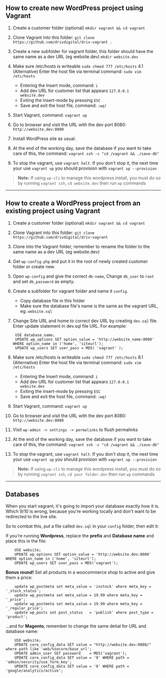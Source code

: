 ## How to create new WordPress project using Vagrant

1. Create a customer folder (optional) `mkdir vagrant && cd vagrant`

2. Clone Vagrant into this folder: `git clone https://github.com/drivdigital/driv-vagrant .`

3. Create a new subfolder for vagrant folder, this folder should have the same name as a dev URL (eg website.dev) `mkdir website.dev`

4. Make sure /etc/hosts is writeable `sudo chmod 777 /etc/hosts`
4.1 (Alternative)  Enter the host file via terminal command: `sudo vim /etc/hosts`
	- Entering the Insert mode, command: `i`
	- Add dev URL for customer list that appears `127.0.0.1      website.dev`
	- Exiting the insert-mode by pressing `ESC`
	- Save and exit the host file, command: `:wq!`

5. Start Vagrant, command: `vagrant up`

6. Go to browser and visit the URL with the dev port 8080: `http://website.dev:8080`

7. Install WordPress site as usual.

8. At the end of the working day, save the database if you want to take care of this, the command: `vagrant ssh -c "cd /vagrant && ./save-db"`

9. To stop the vagrant, use `vagrant halt`. If you don't stop it, the next time your use `vagrant up` you should provision with `vagrant up --provision`

> **Note:** If using `wp-cli` to manage this wordpress install, you must do so by running `vagrant ssh`, `cd website.dev` then run `wp` commands

---------------------------------------------------------------------------------


## How to create a WordPress project from an existing project using Vagrant

1. Create a customer folder (optional) `mkdir vagrant && cd vagrant`

2. Clone Vagrant into this folder: `git clone https://github.com/drivdigital/driv-vagrant`

3. Clone into the Vagrant folder, remember to rename the folder to the same name as a dev URL (eg website.dev)

4. Get `wp-config.php` and put it in the root of newly created customer folder or create new.

5. Open `wp-config` and give the correct `db-name`, Change `db_user` to `root` and set `db_password` as empty.

6. Create a subfolder for vagrant folder and name it `config`.
	- Copy database file in this folder
	- Make sure the database file's name is the same as the vagrant URL, eg: `website.sql`

7. Change Site URL and home to correct dev URL by creating `dev.sql` file. Enter update statement in dev.sql file URL. For example:

		USE database_name;
		UPDATE wp_options SET option_value = 'http://website_name:8080' WHERE option_name in ('home', 'siteurl');
		UPDATE wp_users SET user_pass = MD5( 'vagrant' );


8. Make sure /etc/hosts is writeable `sudo chmod 777 /etc/hosts`
8.1 (Alternative) Enter the host file via terminal command: `sudo vim /etc/hosts`
	- Entering the Insert mode, command: `i`
	- Add dev URL for customer list that appears `127.0.0.1      website.dev`
	- Exiting the insert-mode by pressing `ESC`
	- Save and exit the host file, command: `:wq!`


9. Start Vagrant, command: `vagrant up`

10. Go to browser and visit the URL with the dev port 8080: `http://website.dev:8080`

11. Visit `wp-admin -> settings -> permalinks` to flush permalinks

12. At the end of the working day, save the database if you want to take care of this, the command: `vagrant ssh -c "cd /vagrant && ./save-db"`

13. To stop the vagrant, use `vagrant halt`. If you don't stop it, the next time your use `vagrant up` you should provision with `vagrant up --provision`

> **Note:** If using `wp-cli` to manage this wordpress install, you must do so by running `vagrant ssh`, `cd your folder.dev` then run `wp` commands

---------------------------------------------------------------------------------

## Databases

When you start vagrant, it's going to import your database exactly how it is.
Which 9/10 is wrong, because you're working locally and don't want to be redirected to the live site.

So to combat this, put a file called `dev.sql` in your `config` folder, then edit it:

If you're running **Wordpress**, replace the **prefix** and **Database name** and place this in the file:

		USE website;
		UPDATE wp_options SET option_value = 'http://website.dev:8080' WHERE option_name in ('home', 'siteurl');
		UPDATE wp_users SET user_pass = MD5('vagrant');

__Bonus round!__ Set all products in a woocommerce shop to active and give them a price:

		update wp_postmeta set meta_value = 'instock' where meta_key = '_stock_status';
		update wp_postmeta set meta_value = 19.99 where meta_key = '_price';
		update wp_postmeta set meta_value = 19.99 where meta_key = '_regular_price';
		update wp_posts set post_status   = 'publish' where post_type = 'product';

...and for __Magento__, remember to change the same detial for URL and database name:

		USE website;
		UPDATE core_config_data SET value = "http://website.dev:8080/" where path like 'web/%secure/base_url';
		UPDATE admin_user SET password    = MD5('vagrant');
		UPDATE core_config_data SET value = '0' WHERE path = 'admin/security/use_form_key';
		UPDATE core_config_data SET value = '0' WHERE path = 'google/analytics/active';
